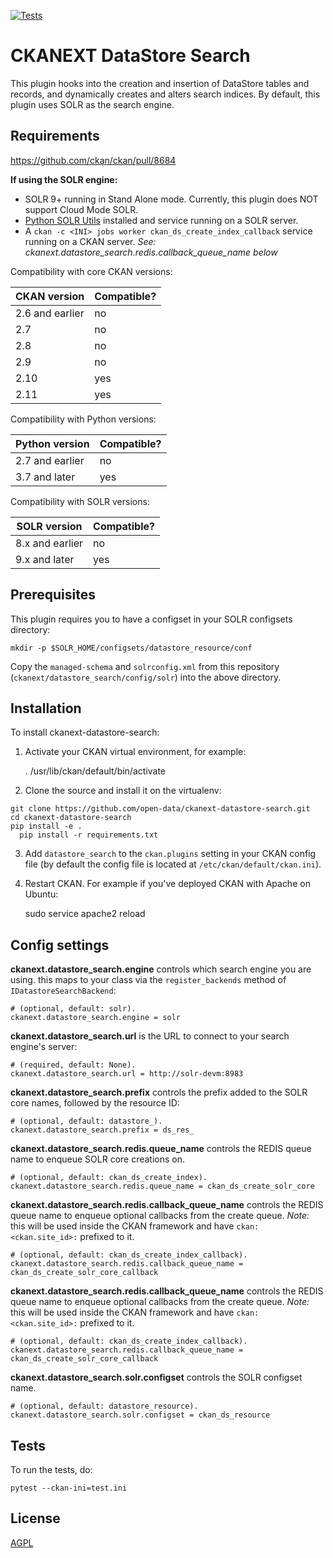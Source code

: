 [![Tests](https://github.com/open-data/ckanext-datastore-search/workflows/Tests/badge.svg?branch=main)](https://github.com/open-data/ckanext-datastore-search/actions)

# CKANEXT DataStore Search

This plugin hooks into the creation and insertion of DataStore tables and records, and dynamically creates and alters search indices. By default, this plugin uses SOLR as the search engine.


## Requirements

https://github.com/ckan/ckan/pull/8684

**If using the SOLR engine:**
- SOLR 9+ running in Stand Alone mode. Currently, this plugin does NOT support Cloud Mode SOLR.
- [Python SOLR Utils](https://github.com/open-data/pysolr-utils) installed and service running on a SOLR server.
- A `ckan -c <INI> jobs worker ckan_ds_create_index_callback` service running on a CKAN server. *See: ckanext.datastore_search.redis.callback_queue_name below*

Compatibility with core CKAN versions:

| CKAN version    | Compatible?   |
| --------------- | ------------- |
| 2.6 and earlier | no    |
| 2.7             | no    |
| 2.8             | no    |
| 2.9             | no    |
| 2.10             | yes    |
| 2.11             | yes    |

Compatibility with Python versions:

| Python version    | Compatible?   |
| --------------- | ------------- |
| 2.7 and earlier | no    |
| 3.7 and later            | yes    |

Compatibility with SOLR versions:

| SOLR version    | Compatible?   |
| --------------- | ------------- |
| 8.x and earlier | no    |
| 9.x and later            | yes    |


## Prerequisites

This plugin requires you to have a configset in your SOLR configsets directory:

```
mkdir -p $SOLR_HOME/configsets/datastore_resource/conf
```

Copy the `managed-schema` and `solrconfig.xml` from this repository (`ckanext/datastore_search/config/solr`) into the above directory.

## Installation

To install ckanext-datastore-search:

1. Activate your CKAN virtual environment, for example:

     . /usr/lib/ckan/default/bin/activate

2. Clone the source and install it on the virtualenv:
  ```
  git clone https://github.com/open-data/ckanext-datastore-search.git
  cd ckanext-datastore-search
  pip install -e .
	pip install -r requirements.txt
  ```
3. Add `datastore_search` to the `ckan.plugins` setting in your CKAN
   config file (by default the config file is located at
   `/etc/ckan/default/ckan.ini`).

4. Restart CKAN. For example if you've deployed CKAN with Apache on Ubuntu:

     sudo service apache2 reload


## Config settings

**ckanext.datastore_search.engine** controls which search engine you are using. this maps to your class via the `register_backends` method of `IDatastoreSearchBackend`:

	# (optional, default: solr).
	ckanext.datastore_search.engine = solr

**ckanext.datastore_search.url** is the URL to connect to your search engine's server:

	# (required, default: None).
	ckanext.datastore_search.url = http://solr-devm:8983

**ckanext.datastore_search.prefix** controls the prefix added to the SOLR core names, followed by the resource ID:

	# (optional, default: datastore_).
	ckanext.datastore_search.prefix = ds_res_

**ckanext.datastore_search.redis.queue_name** controls the REDIS queue name to enqueue SOLR core creations on.

	# (optional, default: ckan_ds_create_index).
	ckanext.datastore_search.redis.queue_name = ckan_ds_create_solr_core

**ckanext.datastore_search.redis.callback_queue_name** controls the REDIS queue name to enqueue optional callbacks from the create queue. *Note:* this will be used inside the CKAN framework and have `ckan:<ckan.site_id>:` prefixed to it.

	# (optional, default: ckan_ds_create_index_callback).
	ckanext.datastore_search.redis.callback_queue_name = ckan_ds_create_solr_core_callback

**ckanext.datastore_search.redis.callback_queue_name** controls the REDIS queue name to enqueue optional callbacks from the create queue. *Note:* this will be used inside the CKAN framework and have `ckan:<ckan.site_id>:` prefixed to it.

	# (optional, default: ckan_ds_create_index_callback).
	ckanext.datastore_search.redis.callback_queue_name = ckan_ds_create_solr_core_callback

**ckanext.datastore_search.solr.configset** controls the SOLR configset name.

	# (optional, default: datastore_resource).
	ckanext.datastore_search.solr.configset = ckan_ds_resource

## Tests

To run the tests, do:

    pytest --ckan-ini=test.ini

## License

[AGPL](https://www.gnu.org/licenses/agpl-3.0.en.html)
